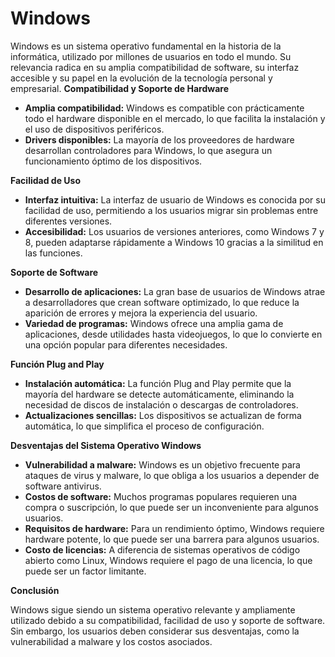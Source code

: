 
# Windows 

Windows es un sistema operativo fundamental en la historia de la informática, utilizado por millones de usuarios en todo el mundo. Su relevancia radica en su amplia compatibilidad de software, su interfaz accesible y su papel en la evolución de la tecnología personal y empresarial. **Compatibilidad y Soporte de Hardware**  

- **Amplia compatibilidad:** Windows es compatible con prácticamente todo el hardware disponible en el mercado, lo que facilita la instalación y el uso de dispositivos periféricos.
- **Drivers disponibles:** La mayoría de los proveedores de hardware desarrollan controladores para Windows, lo que asegura un funcionamiento óptimo de los dispositivos.

  
**Facilidad de Uso**  

- **Interfaz intuitiva:** La interfaz de usuario de Windows es conocida por su facilidad de uso, permitiendo a los usuarios migrar sin problemas entre diferentes versiones.
- **Accesibilidad:** Los usuarios de versiones anteriores, como Windows 7 y 8, pueden adaptarse rápidamente a Windows 10 gracias a la similitud en las funciones.

  
**Soporte de Software**  

- **Desarrollo de aplicaciones:** La gran base de usuarios de Windows atrae a desarrolladores que crean software optimizado, lo que reduce la aparición de errores y mejora la experiencia del usuario.
- **Variedad de programas:** Windows ofrece una amplia gama de aplicaciones, desde utilidades hasta videojuegos, lo que lo convierte en una opción popular para diferentes necesidades.

  
**Función Plug and Play**  

- **Instalación automática:** La función Plug and Play permite que la mayoría del hardware se detecte automáticamente, eliminando la necesidad de discos de instalación o descargas de controladores.
- **Actualizaciones sencillas:** Los dispositivos se actualizan de forma automática, lo que simplifica el proceso de configuración.

  
**Desventajas del Sistema Operativo Windows**  

- **Vulnerabilidad a malware:** Windows es un objetivo frecuente para ataques de virus y malware, lo que obliga a los usuarios a depender de software antivirus.
- **Costos de software:** Muchos programas populares requieren una compra o suscripción, lo que puede ser un inconveniente para algunos usuarios.
- **Requisitos de hardware:** Para un rendimiento óptimo, Windows requiere hardware potente, lo que puede ser una barrera para algunos usuarios.
- **Costo de licencias:** A diferencia de sistemas operativos de código abierto como Linux, Windows requiere el pago de una licencia, lo que puede ser un factor limitante.

  
**Conclusión**  

Windows sigue siendo un sistema operativo relevante y ampliamente utilizado debido a su compatibilidad, facilidad de uso y soporte de software. Sin embargo, los usuarios deben considerar sus desventajas, como la vulnerabilidad a malware y los costos asociados.